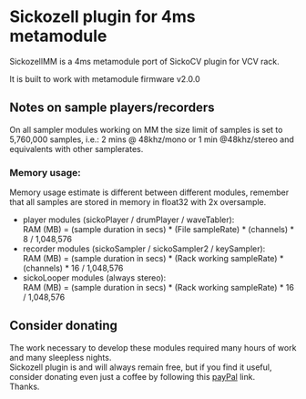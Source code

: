 # **Sickozell plugin for 4ms metamodule**  

SickozellMM is a 4ms metamodule port of SickoCV plugin for VCV rack.

It is built to work with metamodule firmware v2.0.0

## Notes on sample players/recorders
On all sampler modules working on MM the size limit of samples is set to 5,760,000 samples, i.e.: 2 mins @ 48khz/mono or 1 min @48khz/stereo and equivalents with other samplerates.

### Memory usage:
Memory usage estimate is different between different modules, remember that all samples are stored in memory in float32 with 2x oversample.  

- player modules (sickoPlayer / drumPlayer / waveTabler):  
  RAM (MB) = (sample duration in secs) * (File sampleRate) * (channels) * 8 / 1,048,576
- recorder modules (sickoSampler / sickoSampler2 / keySampler):  
  RAM (MB) = (sample duration in secs) * (Rack working sampleRate) * (channels) * 16 / 1,048,576
- sickoLooper modules (always stereo):  
  RAM (MB) = (sample duration in secs) * (Rack working sampleRate) * 16 / 1,048,576



## **Consider donating**  
The work necessary to develop these modules required many hours of work and many sleepless nights.  
Sickozell plugin is and will always remain free, but if you find it useful, consider donating even just a coffee by following this [payPal](https://paypal.me/sickozell) link.  
Thanks.
